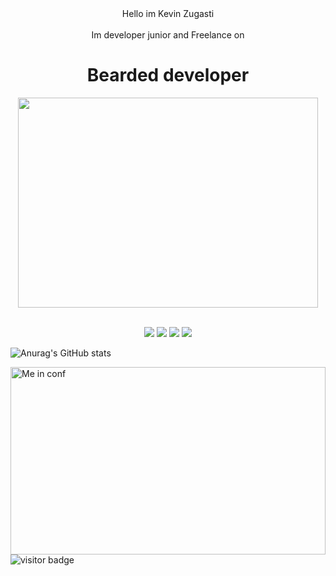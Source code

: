 <div align="center">Hello im Kevin Zugasti</div>
<br />
<div align="center">
  Im developer junior and Freelance on 
    <div>
       <h1>
         Bearded developer
        </h1>
    </div>
    <div>
      <img src="https://media.giphy.com/media/NKvTMKHLCmpBm/giphy.gif" width="480" height="336"></img>
    </div>
</div>
<br />
<div align="center">
  
  ![](https://img.shields.io/badge/OS-Garuda-%23ff79c6?logo=archlinux&logoColor=white)  ![](https://img.shields.io/badge/CODE-React-%23bd93f9?logo=react&logoColor=white) ![](https://img.shields.io/badge/CODE-Node-%23ff79c6?logo=node.js&logoColor=white) ![](https://img.shields.io/badge/DB-MongoDB-%23bd93f9?logo=mongodb&logoColor=white)
  
</div>

![Anurag's GitHub stats](https://github-readme-stats.vercel.app/api?username=ZugastiKevin&show_icons=true&theme=dracula)


<img src="https://media-exp1.licdn.com/dms/image/C4E16AQGqj9EVd29Ipg/profile-displaybackgroundimage-shrink_200_800/0/1625662308699?e=1640822400&v=beta&t=wKCXEV7rHHjR3CaAk-H7jqQDHwtmFjO2TdGEFt1nC0s" alt="Me in conf" width="100%" height="300">
<br />
<img src="https://visitor-badge.glitch.me/badge?page_id=ZugastiKevin" alt="visitor badge"/>
